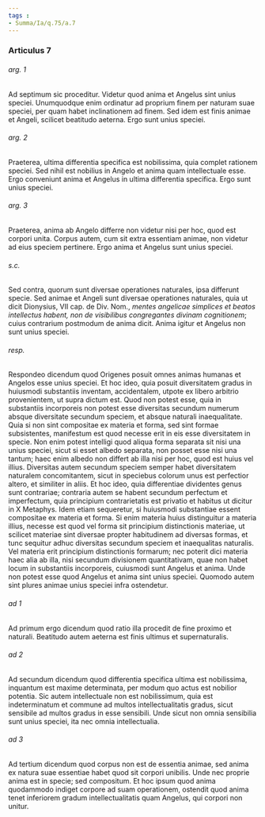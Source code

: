 ```yaml
---
tags : 
- Summa/Ia/q.75/a.7
---
```


### Articulus 7

###### arg. 1
Ad septimum sic proceditur. Videtur quod anima et Angelus sint unius speciei. Unumquodque enim ordinatur ad proprium finem per naturam suae speciei, per quam habet inclinationem ad finem. Sed idem est finis animae et Angeli, scilicet beatitudo aeterna. Ergo sunt unius speciei.

###### arg. 2
Praeterea, ultima differentia specifica est nobilissima, quia complet rationem speciei. Sed nihil est nobilius in Angelo et anima quam intellectuale esse. Ergo conveniunt anima et Angelus in ultima differentia specifica. Ergo sunt unius speciei.

###### arg. 3
Praeterea, anima ab Angelo differre non videtur nisi per hoc, quod est corpori unita. Corpus autem, cum sit extra essentiam animae, non videtur ad eius speciem pertinere. Ergo anima et Angelus sunt unius speciei.

###### s.c.
Sed contra, quorum sunt diversae operationes naturales, ipsa differunt specie. Sed animae et Angeli sunt diversae operationes naturales, quia ut dicit Dionysius, VII cap. de Div. Nom., *mentes angelicae simplices et beatos intellectus habent, non de visibilibus congregantes divinam cognitionem*; cuius contrarium postmodum de anima dicit. Anima igitur et Angelus non sunt unius speciei.

###### resp.
Respondeo dicendum quod Origenes posuit omnes animas humanas et Angelos esse unius speciei. Et hoc ideo, quia posuit diversitatem gradus in huiusmodi substantiis inventam, accidentalem, utpote ex libero arbitrio provenientem, ut supra dictum est. Quod non potest esse, quia in substantiis incorporeis non potest esse diversitas secundum numerum absque diversitate secundum speciem, et absque naturali inaequalitate. Quia si non sint compositae ex materia et forma, sed sint formae subsistentes, manifestum est quod necesse erit in eis esse diversitatem in specie. Non enim potest intelligi quod aliqua forma separata sit nisi una unius speciei, sicut si esset albedo separata, non posset esse nisi una tantum; haec enim albedo non differt ab illa nisi per hoc, quod est huius vel illius. Diversitas autem secundum speciem semper habet diversitatem naturalem concomitantem, sicut in speciebus colorum unus est perfectior altero, et similiter in aliis. Et hoc ideo, quia differentiae dividentes genus sunt contrariae; contraria autem se habent secundum perfectum et imperfectum, quia principium contrarietatis est privatio et habitus ut dicitur in X Metaphys. Idem etiam sequeretur, si huiusmodi substantiae essent compositae ex materia et forma. Si enim materia huius distinguitur a materia illius, necesse est quod vel forma sit principium distinctionis materiae, ut scilicet materiae sint diversae propter habitudinem ad diversas formas, et tunc sequitur adhuc diversitas secundum speciem et inaequalitas naturalis. Vel materia erit principium distinctionis formarum; nec poterit dici materia haec alia ab illa, nisi secundum divisionem quantitativam, quae non habet locum in substantiis incorporeis, cuiusmodi sunt Angelus et anima. Unde non potest esse quod Angelus et anima sint unius speciei. Quomodo autem sint plures animae unius speciei infra ostendetur.

###### ad 1
Ad primum ergo dicendum quod ratio illa procedit de fine proximo et naturali. Beatitudo autem aeterna est finis ultimus et supernaturalis.

###### ad 2
Ad secundum dicendum quod differentia specifica ultima est nobilissima, inquantum est maxime determinata, per modum quo actus est nobilior potentia. Sic autem intellectuale non est nobilissimum, quia est indeterminatum et commune ad multos intellectualitatis gradus, sicut sensibile ad multos gradus in esse sensibili. Unde sicut non omnia sensibilia sunt unius speciei, ita nec omnia intellectualia.

###### ad 3
Ad tertium dicendum quod corpus non est de essentia animae, sed anima ex natura suae essentiae habet quod sit corpori unibilis. Unde nec proprie anima est in specie; sed compositum. Et hoc ipsum quod anima quodammodo indiget corpore ad suam operationem, ostendit quod anima tenet inferiorem gradum intellectualitatis quam Angelus, qui corpori non unitur.

